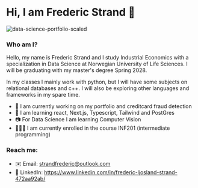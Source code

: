 # Hi, I am Frederic Strand 👋

![data-science-portfolio-scaled](https://github.com/user-attachments/assets/ce5a76ac-9cd8-41ce-a4b2-b66a7c82e008)


### Who am I?
Hello, my name is Frederic Strand and I study Industrial Economics with a specialization in Data Science at Norwegian University of Life Sciences. I will be graduating with my master's degree Spring 2028.

In my classes I mainly work with python, but I will have some subjects on relational databases and c++. I will also be exploring other languages and frameworks in my spare time. 

- 💼 I am currently working on my portfolio and creditcard fraud detection
- 📗 I am learning react, Next.js, Typescript, Tailwind and PostGres
- 📷 For Data Science I am learning Computer Vision
- 👨🏻‍💻 I am currently enrolled in the course INF201 (intermediate programming)

### Reach me:
- ✉️ Email: strandfrederic@outlook.com
- 📱 LinkedIn: https://www.linkedin.com/in/frederic-ljosland-strand-472aa92ab/


